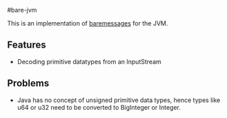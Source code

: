 #bare-jvm

This is an implementation of [baremessages](https://baremessages.org/) for the JVM.

## Features
- Decoding primitive datatypes from an InputStream

## Problems
- Java has no concept of unsigned primitive data types, hence types like u64 or u32 need to be converted to BigInteger or Integer.